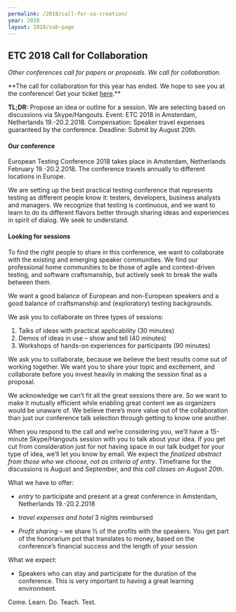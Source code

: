 ```yaml
---
permalink: /2018/call-for-co-creation/
year: 2018
layout: 2018/sub-page
---
```


<div class="container" id="topics">

  <section class="main-content text-center" id="topic-keynotes">
<h1>ETC 2018 Call for Collaboration</h1>
<i>Other conferences call for papers or proposals. We call for collaboration.</i>

<p>**The call for collaboration for this year has ended. We hope to see you at the conference! Get your ticket <a href="http://europeantestingconference.eu/2018/">here</a>.**</p>

<p><b>TL;DR:</b> Propose an idea or outline for a session. We are selecting based on discussions via Skype/Hangouts.
Event: ETC 2018 in Amsterdam, Netherlands 19.-20.2.2018.
Compensation: Speaker travel expenses guaranteed by the conference.
Deadline: Submit by August 20th.</p>

<h4>Our conference</h4>

European Testing Conference 2018 takes place in Amsterdam, Netherlands February 19.-20.2.2018. The conference travels annually to different locations in Europe.

We are setting up the best practical testing conference that represents testing as different people know it: testers, developers, business analysts and managers. We recognize that testing is continuous, and we want to learn to do its different flavors better through sharing ideas and experiences in spirit of dialog. We seek to understand.

<h4>Looking for sessions</h4>

To find the right people to share in this conference, we want to collaborate with the existing and emerging speaker communities. We find our professional home communities to be those of agile and context-driven testing, and software craftsmanship, but actively seek to break the walls between them.

We want a good balance of European and non-European speakers and a good balance of craftsmanship and (exploratory) testing backgrounds.

We ask you to collaborate on three types of sessions:

1. Talks of ideas with practical applicability (30 minutes)
2. Demos of ideas in use – show and tell (40 minutes)
3. Workshops of hands-on experiences for participants (90 minutes)

We ask you to collaborate, because we believe the best results come out of working together. We want you to share your topic and excitement, and collaborate before you invest heavily in making the session final as a proposal.

We acknowledge we can’t fit all the great sessions there are. So we want to make it mutually efficient while enabling great content we as organizers would be unaware of. We believe there’s more value out of the collaboration than just our conference talk selection through getting to know one another.

When you respond to the call and we’re considering you, we’ll have a 15-minute Skype/Hangouts session with you to talk about your idea. If you get cut from consideration just for not having space in our talk budget for your type of idea, we’ll let you know by email. We expect the *finalized abstract from those who we choose, not as criteria of entry*. Timeframe for the discussions is August and September, and *this call closes on August 20th*.

What we have to offer:

   * *entry* to participate and present at a great conference in Amsterdam, Netherlands 19.-20.2.2018

   * *travel expenses and hotel* 3 nights reimbursed

   * *Profit sharing* – we share ½ of the profits with the speakers. You get part of the honorarium pot that translates to money, based on the conference’s financial success and the length of your session

What we expect:

   * Speakers who can stay and participate for the duration of the conference. This is very important to having a great learning environment.

Come. Learn. Do. Teach. Test.



</section>
</div>
